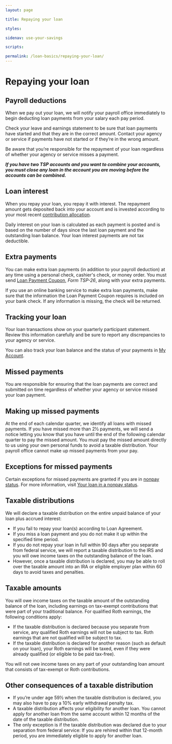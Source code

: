 ```yaml
---
layout: page

title: Repaying your loan

styles:

sidenav: use-your-savings

scripts:

permalink: /loan-basics/repaying-your-loan/
---
```


# Repaying your loan
 
## Payroll deductions
When we pay out your loan, we will notify your payroll office immediately to begin deducting loan payments from your salary each pay period.
 
Check your leave and earnings statement to be sure that loan payments have started and that they are in the correct amount. Contact your agency or service if payments have not started or if they’re in the wrong amount.
 
Be aware that you’re responsible for the repayment of your loan regardless of whether your agency or service misses a payment.

**_If you have two TSP accounts and you want to combine your accounts, you must close any loan in the account you are moving before the accounts can be combined._**

## Loan interest
When you repay your loan, you repay it with interest. The repayment amount gets deposited back into your account and is invested according to your most recent [contribution allocation](#).
 
Daily interest on your loan is calculated as each payment is posted and is based on the number of days since the last loan payment and the outstanding loan balance.
Your loan interest payments are not tax deductible.

## Extra payments
You can make extra loan payments (in addition to your payroll deduction) at any time using a personal check, cashier's check, or money order. You must send [Loan Payment Coupon](#), _Form TSP-26_, along with your extra payments.
 
If you use an online banking service to make extra loan payments, make sure that the information the Loan Payment Coupon requires is included on your bank check. If any information is missing, the check will be returned.

## Tracking your loan
Your loan transactions show on your quarterly participant statement. Review this information carefully and be sure to report any discrepancies to your agency or service.
 
You can also track your loan balance and the status of your payments in [My Account](#).

## Missed payments
You are responsible for ensuring that the loan payments are correct and submitted on time regardless of whether your agency or service missed your loan payment.
 
## Making up missed payments 
At the end of each calendar quarter, we identify all loans with missed payments. If you have missed more than 2½ payments, we will send a notice letting you know that you have until the end of the following calendar quarter to pay the missed amount. You must pay the missed amount directly to us using your own personal funds to avoid a taxable distribution. Your payroll office cannot make up missed payments from your pay.
 
## Exceptions for missed payments 
Certain exceptions for missed payments are granted if you are in [nonpay status](#). For more information, visit [Your loan in a nonpay status](#). 

## Taxable distributions

We will declare a taxable distribution on the entire unpaid balance of your loan plus accrued interest:

+ If you fail to repay your loan(s) according to Loan Agreement.
+ If you miss a loan payment and you do not make it up within the specified time period.
+ If you do not repay your loan in full within 90 days after you separate from federal service, we will report a taxable distribution to the IRS and you will owe income taxes on the outstanding balance of the loan. 
+ However, once a taxable distribution is declared, you may be able to roll over the taxable amount into an IRA or eligible employer plan within 60 days to avoid taxes and penalties.

## Taxable amounts

You will owe income taxes on the taxable amount of the outstanding balance of the loan, including earnings on tax-exempt contributions that were part of your traditional balance. For qualified Roth earnings, the following conditions apply:

+ If the taxable distribution is declared because you separate from service, any qualified Roth earnings will not be subject to tax. Roth earnings that are not qualified will be subject to tax.
+ If the taxable distribution is declared for another reason (such as default on your loan), your Roth earnings will be taxed, even if they were already qualified (or eligible to be paid tax-free).

You will not owe income taxes on any part of your outstanding loan amount that consists of tax-exempt or Roth contributions.

## Other consequences of a taxable distribution

+ If you’re under age 59½ when the taxable distribution is declared, you may also have to pay a 10% early withdrawal penalty tax.
+ A taxable distribution affects your eligibility for another loan. You cannot apply for another loan from the same account within 12 months of the date of the taxable distribution. 
 + The only exception is if the taxable distribution was declared due to your separation from federal service: If you are rehired within that 12-month period, you are immediately eligible to apply for another loan.
